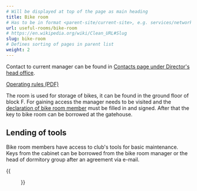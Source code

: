 ```yaml
---
# Will be displayed at top of the page as main heading
title: Bike room
# Has to be in format <parent-site/current-site>, e.g. services/network (notice missing slash at the beginning)
url: useful-rooms/bike-room
# https://en.wikipedia.org/wiki/Clean_URL#Slug
slug: bike-room
# Defines sorting of pages in parent list
weight: 2
---
```


Contact to current manager can be found in [Contacts page under Director's head office](https://pod.cvut.cz/en/contacts/#directors-head-office).

[Operating rules (PDF)](https://wiki.pod.cvut.cz/_media/kolej/mistnosti/kolarna_provozni_rad_2021.pdf)

The room is used for storage of bikes, it can be found in the ground floor of block F. For gaining access the manager needs to be visited and the [declaration of bike room member](https://wiki.pod.cvut.cz/_media/kolej/mistnosti/prohlaseni_clena_kolarny_2021.pdf) must be filled in and signed.
After that the key to bike room can be borrowed at the gatehouse.

## Lending of tools

Bike room members have access to club's tools for basic maintenance. Keys from the cabinet can be borrowed from the bike room manager or the head of dormitory group after an agreement via e-mail.

{{<figure src="bike-room.jpg" alt="Bike room">}}
